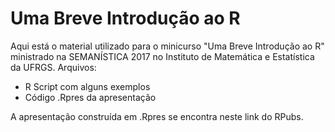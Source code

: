 # Uma Breve Introdução ao R
Aqui está o material utilizado para o minicurso "Uma Breve Introdução ao R" ministrado na SEMANÍSTICA 2017 no Instituto de Matemática e Estatística da UFRGS.
Arquivos:
- R Script com alguns exemplos
- Código .Rpres da apresentação

A apresentação construída em .Rpres se encontra neste link do RPubs.
